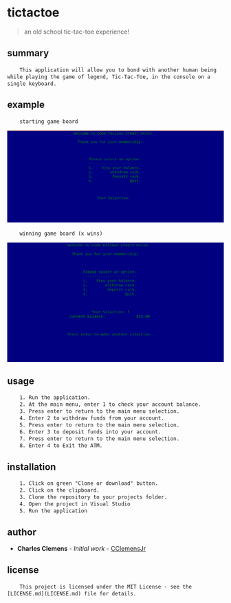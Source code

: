 # tictactoe
>an old school tic-tac-toe experience!

## summary
```
	This application will allow you to bond with another human being while playing the game of legend, Tic-Tac-Toe, in the console on a single keyboard.
```

## example
```
	starting game board
```
![alt text](https://github.com/CClemensJr/Lab02-UNIT-TESTING/blob/master/assets/main_menu.PNG)

```
	winning game board (x wins)
```
![alt text](https://github.com/CClemensJr/Lab02-UNIT-TESTING/blob/master/assets/check_balance.PNG)


## usage
```
	1. Run the application.
	2. At the main menu, enter 1 to check your account balance.
	3. Press enter to return to the main menu selection.
	4. Enter 2 to withdraw funds from your account.
	5. Press enter to return to the main menu selection.
	6. Enter 3 to deposit funds into your account.
	7. Press enter to return to the main menu selection.
	8. Enter 4 to Exit the ATM.
```

## installation
```
	1. Click on green "Clone or download" button.
	2. Click on the clipboard.
	3. Clone the repository to your projects folder.
	4. Open the project in Visual Studio
	5. Run the application
```

## author

* **Charles Clemens** - *Initial work* - [CClemensJr](https://github.com/CClemensJr)


## license
```
	This project is licensed under the MIT License - see the [LICENSE.md](LICENSE.md) file for details.
```